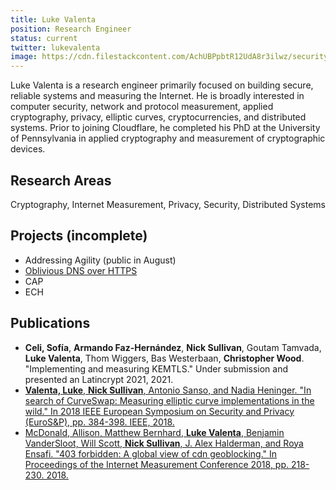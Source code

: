 ```yaml
---
title: Luke Valenta
position: Research Engineer
status: current
twitter: lukevalenta
image: https://cdn.filestackcontent.com/AchUBPpbtR12UdA8r3ilwz/security=policy:eyJleHBpcnkiOjIyMzA3NDkxMDksImNhbGwiOlsicmVhZCIsImNvbnZlcnQiXSwiaGFuZGxlIjoiUnNvWFdqQWVTS1NCNXlFS1N1UEEifQ==,signature:8fc6f436c3c0d3e488f5c4d68c5f9b2c66526d51f39718ec2d885176a8de6d23/cache=expiry:max/resize=w:600,h:600,fit:crop,align:faces/rotate=d:exif/RsoXWjAeSKSB5yEKSuPA
---
```

Luke Valenta is a research engineer primarily focused on building secure, reliable systems and measuring the Internet.
He is broadly interested in computer security, network and protocol measurement, applied cryptography, privacy, elliptic curves, cryptocurrencies, and distributed systems.
Prior to joining Cloudflare, he completed his PhD at the University of Pennsylvania in applied cryptography and measurement of cryptographic devices.

## Research Areas 
Cryptography, Internet Measurement, Privacy, Security, Distributed Systems

## Projects (incomplete)
* Addressing Agility (public in August)
* [Oblivious DNS over HTTPS](/docs/odns)
* CAP
* ECH

## Publications
* **Celi, Sofía**, **Armando Faz-Hernández**, **Nick Sullivan**, Goutam Tamvada, **Luke Valenta**, Thom Wiggers, Bas Westerbaan, **Christopher Wood**. "Implementing and measuring KEMTLS." Under submission and presented an Latincrypt 2021, 2021.
* [**Valenta, Luke**, **Nick Sullivan**, Antonio Sanso, and Nadia Heninger. "In search of CurveSwap: Measuring elliptic curve implementations in the wild." In 2018 IEEE European Symposium on Security and Privacy (EuroS&P), pp. 384-398. IEEE, 2018.](https://eprint.iacr.org/2018/298.pdf)
* [McDonald, Allison, Matthew Bernhard, **Luke Valenta**, Benjamin VanderSloot, Will Scott, **Nick Sullivan**, J. Alex Halderman, and Roya Ensafi. "403 forbidden: A global view of cdn geoblocking." In Proceedings of the Internet Measurement Conference 2018, pp. 218-230. 2018.](https://conferences.sigcomm.org/imc/2018/papers/imc18-final127.pdf)
